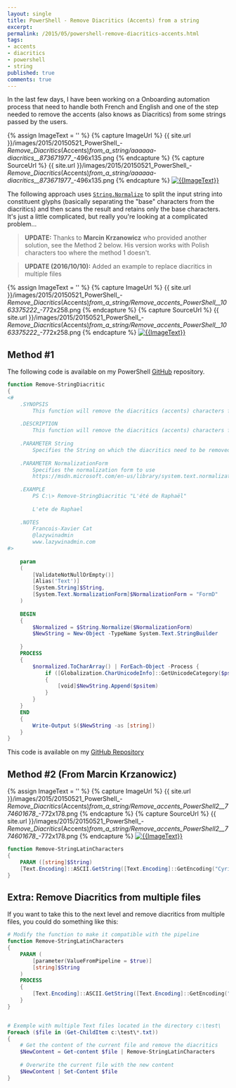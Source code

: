 ```yaml
---
layout: single
title: PowerShell - Remove Diacritics (Accents) from a string
excerpt: 
permalink: /2015/05/powershell-remove-diacritics-accents.html
tags: 
- accents
- diacritics
- powershell
- string
published: true
comments: true
---
```


 
In the last few days, I have been working on a Onboarding automation process that need to handle both French and English and one of the step needed to remove the accents (also knows as Diacritics) from some strings passed by the users.

{% assign ImageText = '' %}
{% capture ImageUrl %}
{{ site.url }}/images/2015/20150521_PowerShell_-_Remove_Diacritics_(Accents)_from_a_string/aaaaaa-diacritics__873671977__-496x135.png
{% endcapture %}
{% capture SourceUrl %}
{{ site.url }}/images/2015/20150521_PowerShell_-_Remove_Diacritics_(Accents)_from_a_string/aaaaaa-diacritics__873671977__-496x135.png
{% endcapture %}
[![{{ImageText}}]({{ImageUrl}})]({{SourceUrl}})

The following approach uses <a href="https://msdn.microsoft.com/en-us/library/system.string.normalize.aspx" target="_blank">`String.Normalize`</a> to split the input string into constituent glyphs (basically separating the "base" characters from the diacritics) and then scans the result and retains only the base characters. It's just a little complicated, but really you're looking at a complicated problem...

> **UPDATE:** Thanks to **Marcin Krzanowicz** who provided another solution, see the Method 2 below. His version works with Polish characters too where the method 1 doesn't.

> **UPDATE (2016/10/10):** Added an example to replace diacritics in multiple files

{% assign ImageText = '' %}
{% capture ImageUrl %}
{{ site.url }}/images/2015/20150521_PowerShell_-_Remove_Diacritics_(Accents)_from_a_string/Remove_accents_PowerShell__1063375222__-772x258.png
{% endcapture %}
{% capture SourceUrl %}
{{ site.url }}/images/2015/20150521_PowerShell_-_Remove_Diacritics_(Accents)_from_a_string/Remove_accents_PowerShell__1063375222__-772x258.png
{% endcapture %}
[![{{ImageText}}]({{ImageUrl}})]({{SourceUrl}})


## Method #1

The following code is available on my PowerShell <a href="https://github.com/lazywinadmin/PowerShell/blob/master/TOOL-Remove-StringDiacritic/Remove-StringDiacritic.ps1" target="_blank">GitHub</a> repository.


```powershell
function Remove-StringDiacritic
{
<#
    .SYNOPSIS
        This function will remove the diacritics (accents) characters from a string.
        
    .DESCRIPTION
        This function will remove the diacritics (accents) characters from a string.
    
    .PARAMETER String
        Specifies the String on which the diacritics need to be removed
    
    .PARAMETER NormalizationForm
        Specifies the normalization form to use
        https://msdn.microsoft.com/en-us/library/system.text.normalizationform(v=vs.110).aspx
    
    .EXAMPLE
        PS C:\> Remove-StringDiacritic "L'été de Raphaël"
        
        L'ete de Raphael
    
    .NOTES
        Francois-Xavier Cat
        @lazywinadmin
        www.lazywinadmin.com
#>
    
    param
    (
        [ValidateNotNullOrEmpty()]
        [Alias('Text')]
        [System.String]$String,
        [System.Text.NormalizationForm]$NormalizationForm = "FormD"
    )
    
    BEGIN
    {
        $Normalized = $String.Normalize($NormalizationForm)
        $NewString = New-Object -TypeName System.Text.StringBuilder
        
    }
    PROCESS
    {
        $normalized.ToCharArray() | ForEach-Object -Process {
            if ([Globalization.CharUnicodeInfo]::GetUnicodeCategory($psitem) -ne [Globalization.UnicodeCategory]::NonSpacingMark)
            {
                [void]$NewString.Append($psitem)
            }
        }
    }
    END
    {
        Write-Output $($NewString -as [string])
    }
}
```


This code is available on my [GitHub Repository](https://github.com/lazywinadmin/PowerShell/blob/master/TOOL-Remove-StringDiacritic/Remove-StringDiacritic.ps1)


## Method #2 (From Marcin Krzanowicz)

{% assign ImageText = '' %}
{% capture ImageUrl %}
{{ site.url }}/images/2015/20150521_PowerShell_-_Remove_Diacritics_(Accents)_from_a_string/Remove_accents_PowerShell2__774601678__-772x178.png
{% endcapture %}
{% capture SourceUrl %}
{{ site.url }}/images/2015/20150521_PowerShell_-_Remove_Diacritics_(Accents)_from_a_string/Remove_accents_PowerShell2__774601678__-772x178.png
{% endcapture %}
[![{{ImageText}}]({{ImageUrl}})]({{SourceUrl}})


```powershell
function Remove-StringLatinCharacters
{
    PARAM ([string]$String)
    [Text.Encoding]::ASCII.GetString([Text.Encoding]::GetEncoding("Cyrillic").GetBytes($String))
}
```




## Extra: Remove Diacritics from multiple files


If you want to take this to the next level and remove diacritics from multiple files, you could do something like this:


```powershell
# Modify the function to make it compatible with the pipeline
function Remove-StringLatinCharacters
{
    PARAM (
        [parameter(ValueFromPipeline = $true)]
        [string]$String
    )
    PROCESS
    {
        [Text.Encoding]::ASCII.GetString([Text.Encoding]::GetEncoding("Cyrillic").GetBytes($String))
    }
}


# Exemple with multiple Text files located in the directory c:\test\
Foreach ($file in (Get-ChildItem c:\test\*.txt))
{
    # Get the content of the current file and remove the diacritics
    $NewContent = Get-content $file | Remove-StringLatinCharacters
    
    # Overwrite the current file with the new content
    $NewContent | Set-Content $file
}
```